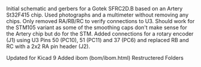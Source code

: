 Initial schematic and gerbers for a Gotek SFRC2D.B based on an Artery St32F415 chip.
Used photographs and a multimeter without removing any chips. Only removed RA/RB/RC to verify connections to U3.
Should work for the STM105 variant as some of the smoothing caps don't make sense for the Artery chip but do for the STM.
Added connections for a rotary encoder (J1) using U3 Pins 50 (PC10), 51 (PC11) and 37 (PC6) and replaced RB and RC with
a 2x2 RA pin header (J2).

Updated for Kicad 9
Added ibom (bom/ibom.html)
Restructered Folders